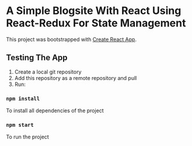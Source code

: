# A Simple Blogsite With React Using React-Redux For State Management

This project was bootstrapped with [Create React App](https://github.com/facebook/create-react-app).

## Testing The App
1. Create a local git repository
2. Add this repository as a remote repository and pull
3. Run:
### `npm install` 
To install all dependencies of the project

### `npm start`
To run the project
